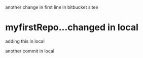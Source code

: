 another change in first line in bitbucket sitee


# myfirstRepo...changed in local
adding this in local


another commit in local
